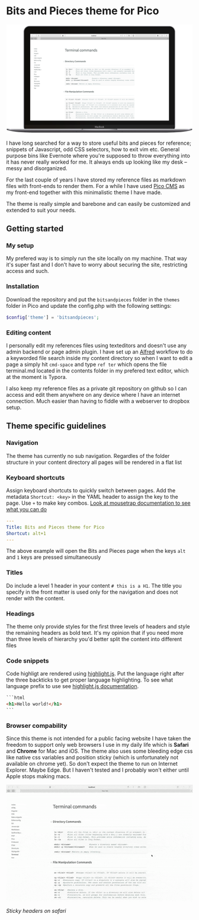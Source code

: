 # Bits and Pieces theme for Pico

![Preview of theme](preview.png)

I have long searched for a way to store useful bits and pieces for reference; snippets of Javascript, odd CSS selectors, how to exit vim etc. General purpose bins like Evernote where you're supposed to throw everything into it has never really worked for me. It always ends up looking like my desk – messy and disorganized. 

For the last couple of years I have stored my reference files as markdown files with front-ends to render them. For a while I have used [Pico CMS](http://picocms.org) as my front-end together with this minimalistic theme I have made.

The theme is really simple and barebone and can easily be customized and extended to suit your needs.

## Getting started

### My setup

My prefered way is to simply run the site locally on my machine. That way it's super fast and I don't have to worry about securing the site, restricting access and such.

### Installation

Download the repository and put the `bitsandpieces` folder in the `themes` folder in Pico and update the config.php with the following settings:

```php
$config['theme'] = 'bitsandpieces';
```

### Editing content

I personally edit my references files using texteditors and doesn't use any admin backend or page admin plugin. I have set up an [Alfred](https://www.alfredapp.com) workflow to do a keyworded file search inside my content directory so when I want to edit a page a simply hit `cmd-space` and type `ref ter` which opens the file terminal.md located in the contents folder in my prefered text editor, which at the moment is Typora.

I also keep my reference files as a private git repository on github so I can access and edit them anywhere on any device where I have an internet connection. Much easier than having to fiddle with a webserver to dropbox setup.

## Theme specific guidelines

### Navigation

The theme has currently no sub navigation. Regardles of the folder structure in your content directory all pages will be rendered in a flat list

### Keyboard shortcuts
Assign keyboard shortcuts to quickly switch between pages. Add the metadata `Shortcut: <key>` in the YAML header to assign the key to the page. Use `+` to make key combos. [Look at mousetrap documentation to see what you can do](https://craig.is/killing/mice)

```yaml
---
Title: Bits and Pieces theme for Pico
Shortcut: alt+1
---
```

The above example will open the Bits and Pieces page when the keys `alt` and `1` keys are pressed simultaneously

### Titles

Do include a level 1 header in your content `# this is a H1`. The title you specify in the front matter is used only for the navigation and does not render with the content.

### Headings

The theme only provide styles for the first three levels of headers and style the remaining headers as bold text. It's my opinion that if you need more than three levels of hierarchy you'd better split the content into different files

### Code snippets

Code highligt are rendered using [highlight.js](https://highlightjs.org). Put the language right after the three backticks to get proper language highlighting. To see what language prefix to use see [highlight.js documentation](http://highlightjs.readthedocs.io/en/latest/css-classes-reference.html#language-names-and-aliases).

```markdown
​```html
<h1>Hello world!</h1>
​```
```

### Browser compability

Since this theme is not intended for a public facing website I have taken the freedom to support only web browsers I use in my daily life which is **Safari** and **Chrome** for Mac and iOS. The theme also uses some bleeding edge css like native css variables and position sticky (which is unfortunately not available on chrome yet). So don't expect the theme to run on Internet Explorer. Maybe Edge. But I haven't tested and I probably won't either until Apple stops making macs.

![scroll-preview](scroll-preview.gif)

_Sticky headers on safari_
